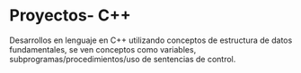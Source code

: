 # Proyectos- C++
Desarrollos en lenguaje en C++ utilizando conceptos de estructura de datos fundamentales, se ven conceptos como variables, subprogramas/procedimientos/uso de sentencias de control.
